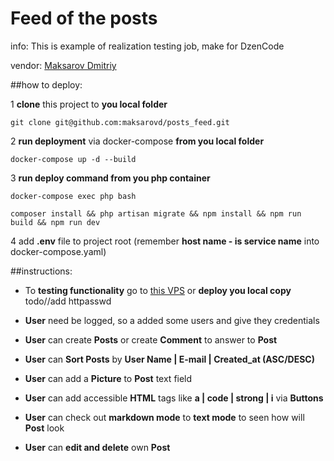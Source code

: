 # Feed of the posts


info: This is example of realization testing job, make for DzenCode
     
vendor: [Maksarov Dmitriy](https://github.com/maksarovd)

##how to deploy:

 1 **clone** this project to **you local folder**
  
   ```
   git clone git@github.com:maksarovd/posts_feed.git
   ``` 
 2 **run deployment** via docker-compose **from you local folder**
   
   ```
   docker-compose up -d --build
   ```  
3 **run deploy command from you php container**

  ```
  docker-compose exec php bash
  
  composer install && php artisan migrate && npm install && npm run build && npm run dev  
  ```   
4 add  **.env** file to project root (remember **host name - is service name** into docker-compose.yaml)

##instructions:
  
  - To **testing functionality** go to [this VPS](http://bloogger.space/) or **deploy you local copy** todo//add httpasswd
  
  - **User** need be logged, so a added some users and give they credentials
    
  - **User** can create **Posts** or create **Comment** to answer to **Post** 
    
  - **User** can **Sort Posts** by **User Name | E-mail | Created_at (ASC/DESC)**
    
  - **User** can add a **Picture** to **Post** text field
  
  - **User** can add accessible **HTML** tags like **a | code | strong | i** via **Buttons**
  
  - **User** can check out **markdown mode** to **text mode** to seen how will **Post** look
  
  - **User** can **edit and delete** own **Post**
  
 
    